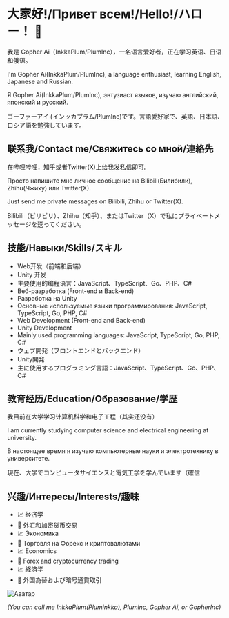 # 大家好!/Привет всем!/Hello!/ハロー！ 👋

我是 Gopher Ai（InkkaPlum/PlumInc），一名语言爱好者，正在学习英语、日语和俄语。

I'm Gopher Ai(InkkaPlum/PlumInc), a language enthusiast, learning English, Japanese and Russian.

Я Gopher Ai(InkkaPlum/PlumInc), энтузиаст языков, изучаю английский, японский и русский.

ゴーファーアイ (インッカプラム/PlumInc)です。言語愛好家で、英語、日本語、ロシア語を勉強しています。

## 联系我/Contact me/Свяжитесь со мной/連絡先

在哔哩哔哩，知乎或者Twitter(X)上给我发私信即可。

Просто напишите мне личное сообщение на Bilibili(Билибили), Zhihu(Чжиху) или Twitter(X).

Just send me private messages on Bilibili, Zhihu or Twitter(X).

Bilibili（ビリビリ）、Zhihu（知乎）、またはTwitter（X）で私にプライベートメッセージを送ってください。


## 技能/Навыки/Skills/スキル

- Web开发（前端和后端）
- Unity 开发
- 主要使用的编程语言：JavaScript、TypeScript、Go、PHP、C#
- Веб-разработка (Front-end и Back-end)
- Разработка на Unity
- Основные используемые языки программирования: JavaScript, TypeScript, Go, PHP, C#
- Web Development (Front-end and Back-end)
- Unity Development
- Mainly used programming languages: JavaScript, TypeScript, Go, PHP, C#
- ウェブ開発（フロントエンドとバックエンド）
- Unity開発
- 主に使用するプログラミング言語：JavaScript、TypeScript、Go、PHP、C#

## 教育经历/Education/Образование/学歴

我目前在大学学习计算机科学和电子工程（其实还没有）

I am currently studying computer science and electrical engineering at university.

В настоящее время я изучаю компьютерные науки и электротехнику в университете.

現在、大学でコンピュータサイエンスと電気工学を学んでいます（確信


## 兴趣/Интересы/Interests/趣味

- 📈 经济学
- 💱 外汇和加密货币交易
- 📈 Экономика
- 💱 Торговля на Форекс и криптовалютами
- 📈 Economics
- 💱 Forex and cryptocurrency trading
- 📈 経済学
- 💱 外国為替および暗号通貨取引

![Аватар](https://avatars.githubusercontent.com/u/101497329?v=4)

*(You can call me InkkaPlum(Pluminkka), Plumlnc, Gopher Ai, or Gopherlnc)*


